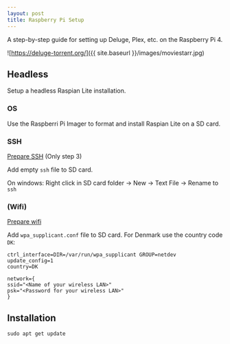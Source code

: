 ```yaml
---
layout: post
title: Raspberry Pi Setup
---
```


A step-by-step guide for setting up Deluge, Plex, etc. on the Raspberry Pi 4.

![https://deluge-torrent.org/]({{ site.baseurl }}/images/moviestarr.jpg)

## Headless
Setup a headless Raspian Lite installation.

### OS
Use the Raspberri Pi Imager to format and install Raspian Lite on a SD card.

### SSH
[Prepare SSH](https://www.raspberrypi.org/documentation/remote-access/ssh/README.md) (Only step 3)

Add empty `ssh` file to SD card. 

On windows: Right click in SD card folder -> New -> Text File -> Rename to `ssh`

### (Wifi)
[Prepare wifi](https://www.raspberrypi.org/documentation/configuration/wireless/headless.md)

Add `wpa_supplicant.conf` file to SD card. For Denmark use the country code `DK`:

```
ctrl_interface=DIR=/var/run/wpa_supplicant GROUP=netdev
update_config=1
country=DK

network={
ssid="<Name of your wireless LAN>"
psk="<Password for your wireless LAN>"
}
```
## Installation
```
sudo apt get update
```
